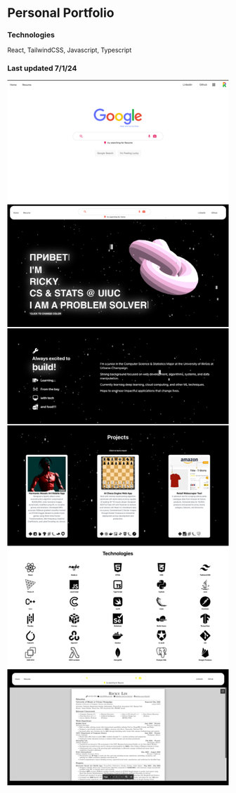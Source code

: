 <h1> Personal Portfolio</h1>

<h3>Technologies</h3>
React, TailwindCSS, Javascript, Typescript

<h3>Last updated 7/1/24</h3>

![Previews](Preview/1.png)
![Previews](Preview/3.png)
![Previews](Preview/4.png)
![Previews](Preview/5.png)
![Previews](Preview/6.png)
![Previews](Preview/2.png)

